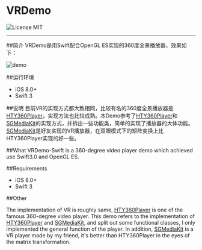 # VRDemo
![License MIT](https://go-shields.herokuapp.com/license-MIT-blue.png)
***
##简介
VRDemo是用Swift配合OpenGL ES实现的360度全景播放器，效果如下：


![demo](https://github.com/Huanhoo/VRDemo-Swift/blob/master/demo.gif)

##运行环境
- iOS 8.0+
- Swift 3

##说明
目前VR的实现方式都大致相同，比较有名的360度全景播放器是[HTY360Player](https://github.com/hanton/HTY360Player)，实现方法也比较成熟。本Demo参考了[HTY360Player](https://github.com/hanton/HTY360Player)和[SGMediaKit](https://github.com/0x010101/SGMediaKit)的实现方式，并拆出一些功能类，简单的实现了播放器的大体功能。[SGMediaKit](https://github.com/0x010101/SGMediaKit)是好友实现的VR播放器，在双眼模式下的矩阵变换上比HTY360Player实现的好一些。

##What
VRDemo-Swift is a 360-degree video player demo which achieved use Swift3.0 and OpenGL ES.

##Requirements
- iOS 8.0+
- Swift 3

##Other

The implementation of VR is roughly same, [HTY360Player](https://github.com/hanton/HTY360Player) is one of the famous 360-degree video player. This demo refers to the implementation of [HTY360Player](https://github.com/hanton/HTY360Player) and [SGMediaKit](https://github.com/0x010101/SGMediaKit), and split out some functional classes, I only implemented the general function of the player. In addition,  [SGMediaKit](https://github.com/0x010101/SGMediaKit) is a VR player made by my friend, it's better than HTY360Player in the eyes of the matrix transformation.
